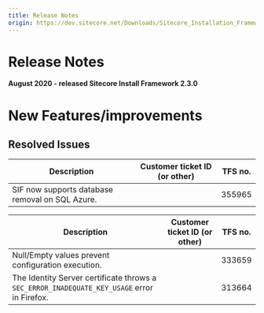 ```yaml
---
title: Release Notes
origin: https://dev.sitecore.net/Downloads/Sitecore_Installation_Framework/2x/Sitecore_Installation_Framework_230/Release_Notes
---
```


# Release Notes

**August 2020 - released Sitecore Install Framework 2.3.0**

# New Features/improvements

## Resolved Issues

 | Description | Customer ticket ID (or other) | TFS no. |
 | --- | --- | --- |
 | ​​​​​SIF now supports database removal on SQL Azure. ​​​​​ |  | 355965 |

 | Description | Customer ticket ID (or other) | TFS no. |
 | --- | --- | --- |
 | Null/Empty values prevent configuration execution. ​​​​​​​ |  | 333659 |
 | The Identity Server certificate throws ​​a `SEC_ERROR_INADEQUATE_KEY_USAGE` error in Firefox​.​ |  | 313664 |